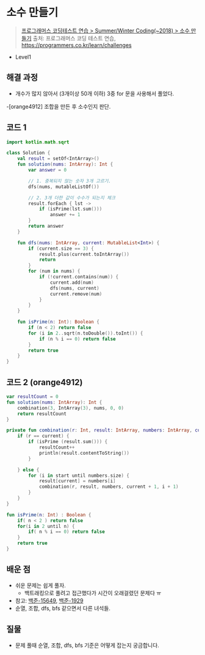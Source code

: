 # 소수 만들기

> [프로그래머스 코딩테스트 연습 > Summer/Winter Coding(~2018) > 소수 만들기](https://programmers.co.kr/learn/courses/30/lessons/12977)
> 출처: 프로그래머스 코딩 테스트 연습, https://programmers.co.kr/learn/challenges

- Level1

## 해결 과정

- 개수가 많지 않아서 (3개이상 50개 이하) 3중 for 문을 사용해서 풀었다.

-[orange4912] 조합을 만든 후 소수인지 판단. 

## 코드 1

```kotlin
import kotlin.math.sqrt

class Solution {
    val result = setOf<IntArray>()
    fun solution(nums: IntArray): Int {
        var answer = 0

        // 1. 중복되지 않는 숫자 3개 고르기.
        dfs(nums, mutableListOf())

        // 2. 3개 더한 값이 수수가 되는지 체크
        result.forEach { lst ->
            if (isPrime(lst.sum()))
                answer += 1
        }
        return answer
    }

    fun dfs(nums: IntArray, current: MutableList<Int>) {
        if (current.size == 3) {
            result.plus(current.toIntArray())
            return
        }
        for (num in nums) {
            if (!current.contains(num)) {
                current.add(num)
                dfs(nums, current)
                current.remove(num)
            }
        }
    }

    fun isPrime(n: Int): Boolean {
        if (n < 2) return false
        for (i in 2..sqrt(n.toDouble()).toInt()) {
            if (n % i == 0) return false
        }
        return true
    }
}
```

## 코드 2 (orange4912)
```kotlin
var resultCount = 0
fun solution(nums: IntArray): Int {
    combination(3, IntArray(3), nums, 0, 0)
    return resultCount
}

private fun combination(r: Int, result: IntArray, numbers: IntArray, current: Int, start: Int) {
    if (r == current) {
        if (isPrime (result.sum())) {
            resultCount++
            println(result.contentToString())
        }

    } else {
        for (i in start until numbers.size) {
            result[current] = numbers[i]
            combination(r, result, numbers, current + 1, i + 1)
        }
    }
}

fun isPrime(n: Int) : Boolean {
    if( n < 2 ) return false
    for(i in 2 until n) {
        if( n % i == 0) return false
    }
    return true
}

```

## 배운 점

- 쉬운 문제는 쉽게 풀자.
  - 백트래킹으로 풀려고 접근했다가 시간이 오래걸렸던 문제다 ㅠ
- 참고: [백준-15649](https://www.acmicpc.net/problem/15649), [백준-1929](https://www.acmicpc.net/problem/1929)
- 순열, 조합, dfs, bfs 같으면서 다른 녀석들.

## 질물
- 문제 풀때 순열, 조합, dfs, bfs 기준은 어떻게 잡는지 궁금합니다.

